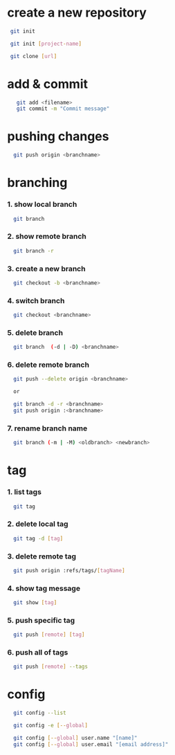 # create a new repository
 ```bash
  git init

  git init [project-name]

  git clone [url]
 ```

# add & commit
```bash
   git add <filename>
   git commit -m "Commit message"
```

# pushing changes
```bash
  git push origin <branchname>
```

# branching

### 1. show local branch
```bash
  git branch
```

### 2. show remote branch
```bash
  git branch -r
```

### 3. create a new branch
```bash
  git checkout -b <branchname>
```

### 4. switch branch
```bash
  git checkout <branchname>
```

### 5. delete branch
```bash
  git branch  (-d | -D) <branchname>
```

### 6. delete remote branch
```bash
  git push --delete origin <branchname>

  or

  git branch -d -r <branchname>
  git push origin :<branchname>
```

### 7. rename branch name
```bash
  git branch (-m | -M) <oldbranch> <newbranch>
```

# tag

### 1. list tags
```bash
  git tag
```

### 2. delete local tag
```bash
  git tag -d [tag]
```

### 3. delete remote tag
```bash
  git push origin :refs/tags/[tagName]
```

### 4. show tag message
```bash
  git show [tag]
```

### 5. push specific tag
```bash
  git push [remote] [tag]
```

### 6. push all of tags
```bash
  git push [remote] --tags
```

# config
```bash
  git config --list

  git config -e [--global]

  git config [--global] user.name "[name]"
  git config [--global] user.email "[email address]"
```

